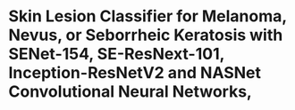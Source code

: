 # Skin Lesion Classifier for Melanoma, Nevus, or Seborrheic Keratosis with SENet-154, SE-ResNext-101, Inception-ResNetV2 and NASNet Convolutional Neural Networks,
